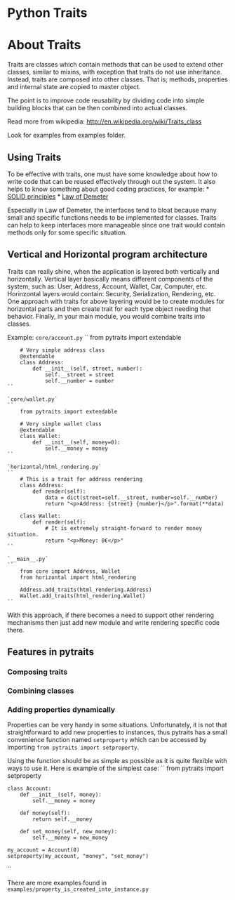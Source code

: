 # Python Traits

About Traits
============

Traits are classes which contain methods that can be used to extend
other classes, similar to mixins, with exception that traits do not use
inheritance. Instead, traits are composed into other classes. That is;
methods, properties and internal state are copied to master object.

The point is to improve code reusability by dividing code into simple
building blocks that can be then combined into actual classes.

Read more from wikipedia: http://en.wikipedia.org/wiki/Traits_class

Look for examples from examples folder.

Using Traits
------------

To be effective with traits, one must have some knowledge about how to
write code that can be reused effectively through out the system. It also
helps to know something about good coding practices, for example:
    * [SOLID principles](https://en.wikipedia.org/wiki/SOLID_(object-oriented_design))
    * [Law of Demeter](https://en.wikipedia.org/wiki/Law_of_Demeter)

Especially in Law of Demeter, the interfaces tend to bloat because many small
and specific functions needs to be implemented for classes. Traits can help to
keep interfaces more manageable since one trait would contain methods only for
some specific situation.

Vertical and Horizontal program architecture
--------------------------------------------

Traits can really shine, when the application is layered both vertically and
horizontally. Vertical layer basically means different components of the system,
such as: User, Address, Account, Wallet, Car, Computer, etc.
Horinzontal layers would contain: Security, Serialization, Rendering, etc.
One approach with traits for above layering would be to create modules for
horizontal parts and then create trait for each type object needing that
behavior. Finally, in your main module, you would combine traits into classes.

Example:
    `core/account.py`
    ``
        from pytraits import extendable

        # Very simple address class
        @extendable
        class Address:
            def __init__(self, street, number):
                self.__street = street
                self.__number = number
    ``

    `core/wallet.py`
    ``
        from pytraits import extendable

        # Very simple wallet class
        @extendable
        class Wallet:
            def __init__(self, money=0):
                self.__money = money
    ``

    `horizontal/html_rendering.py`
    ``
        # This is a trait for address rendering
        class Address:
            def render(self):
                data = dict(street=self.__street, number=self.__number)
                return "<p>Address: {street} {number}</p>".format(**data)

        class Wallet:
            def render(self):
                # It is extremely straight-forward to render money situation.
                return "<p>Money: 0€</p>"
    ``

    `__main__.py`
    ``
        from core import Address, Wallet
        from horizontal import html_rendering

        Address.add_traits(html_rendering.Address)
        Wallet.add_traits(html_rendering.Wallet)
    ``

With this approach, if there becomes a need to support other rendering mechanisms
then just add new module and write rendering specific code there.

Features in pytraits
--------------------

### Composing traits

### Combining classes

### Adding properties dynamically

Properties can be very handy in some situations. Unfortunately, it is not
that straightforward to add new properties to instances, thus pytraits has
a small convenience function named ``setproperty`` which can be accessed by
importing ``from pytraits import setproperty``.

Using the function should be as simple as possible as it is quite flexible
with ways to use it. Here is example of the simplest case:
``
    from pytraits import setproperty

    class Account:
        def __init__(self, money):
            self.__money = money

        def money(self):
            return self.__money

        def set_money(self, new_money):
            self.__money = new_money

    my_account = Account(0)
    setproperty(my_account, "money", "set_money")
``

There are more examples found in ``examples/property_is_created_into_instance.py``
